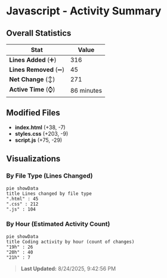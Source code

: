 # Javascript - Activity Summary 

## Overall Statistics

| Stat                   | Value                                                             |
| ---------------------- | ----------------------------------------------------------------- |
| **Lines Added** (➕)   | 316                                          |
| **Lines Removed** (➖) | 45                                        |
| **Net Change** (↕)    | 271                |
| **Active Time** (⌚)   | 86 minutes |


## Modified Files
- **index.html** (+38, -7)
- **styles.css** (+203, -9)
- **script.js** (+75, -29)

## Visualizations

### By File Type (Lines Changed)

```mermaid
pie showData
title Lines changed by file type
".html" : 45
".css" : 212
".js" : 104
```

### By Hour (Estimated Activity Count)

```mermaid
pie showData
title Coding activity by hour (count of changes)
"19h" : 26
"20h" : 40
"21h" : 7
```


> **Last Updated:** 8/24/2025, 9:42:56 PM